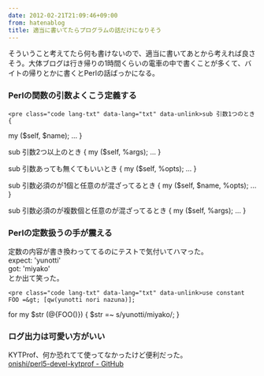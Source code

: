 ```yaml
---
date: 2012-02-21T21:09:46+09:00
from: hatenablog
title: 適当に書いてたらプログラムの話だけになりそう
---
```


<p>そういうこと考えてたら何も書けないので、適当に書いてあとから考えれば良さそう。大体ブログは行き帰りの1時間くらいの電車の中で書くことが多くて、バイトの帰りとかに書くとPerlの話ばっかになる。</p>

<div class="section">
    <h3>Perlの関数の引数よくこう定義する</h3>

    <pre class="code lang-txt" data-lang="txt" data-unlink>sub 引数1つのとき {
  my ($self, $name);
  ...
}

sub 引数2つ以上のとき {
  my ($self, %args);
  ...
}

sub 引数あっても無くてもいいとき {
  my ($self, %opts);
  ...
}

sub 引数必須のが1個と任意のが混ざってるとき {
  my ($self, $name, %opts);
  ...
}

sub 引数必須のが複数個と任意のが混ざってるとき {
  my ($self, %args);
  ...
}</pre>

</div>
<div class="section">
    <h3>Perlの定数扱うの手が震える</h3>
    <p>定数の内容が書き換わっててるのにテストで気付いてハマった。<br>
expect: 'yunotti'<br>
got:    'miyako'<br>
とか出て笑った。</p>

    <pre class="code lang-txt" data-lang="txt" data-unlink>use constant FOO =&gt; [qw(yunotti nori nazuna)];
for my $str (@{FOO()}) {
  $str =~ s/yunotti/miyako/;
}</pre>

</div>
<div class="section">
    <h3>ログ出力は可愛い方がいい</h3>
    <p>KYTProf、何か恐れてて使ってなかったけど便利だった。<br>
<a href="https://github.com/onishi/perl5-devel-kytprof">onishi/perl5-devel-kytprof - GitHub</a></p>

</div>
